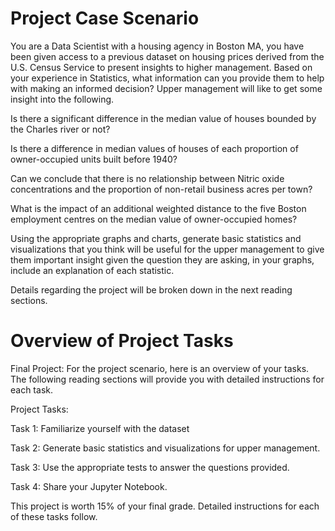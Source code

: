 # Project Case Scenario

You are a Data Scientist with a housing agency in Boston MA, you have been given access to a previous dataset on housing prices derived from the U.S. Census Service to present insights to higher management. Based on your experience in Statistics, what information can you provide them to help with making an informed decision? Upper management will like to get some insight into the following.

Is there a significant difference in the median value of houses bounded by the Charles river or not?

Is there a difference in median values of houses of each proportion of owner-occupied units built before 1940?

Can we conclude that there is no relationship between Nitric oxide concentrations and the proportion of non-retail business acres per town?

What is the impact of an additional weighted distance to the five Boston employment centres on the median value of owner-occupied homes?

Using the appropriate graphs and charts, generate basic statistics and visualizations that you think will be useful for the upper management to give them important insight given the question they are asking, in your graphs, include an explanation of each statistic. 

Details regarding the project will be broken down in the next reading sections.

# Overview of Project Tasks

Final Project: For the project scenario, here is an overview of your tasks. The following reading sections will provide you with detailed instructions for each task.

Project Tasks:

Task 1: Familiarize yourself with the dataset 

Task 2: Generate basic statistics and visualizations for upper management. 

Task 3: Use the appropriate tests to answer the questions provided.

Task 4: Share your Jupyter Notebook.

 This project is worth 15% of your final grade. Detailed instructions for each of these tasks follow.

